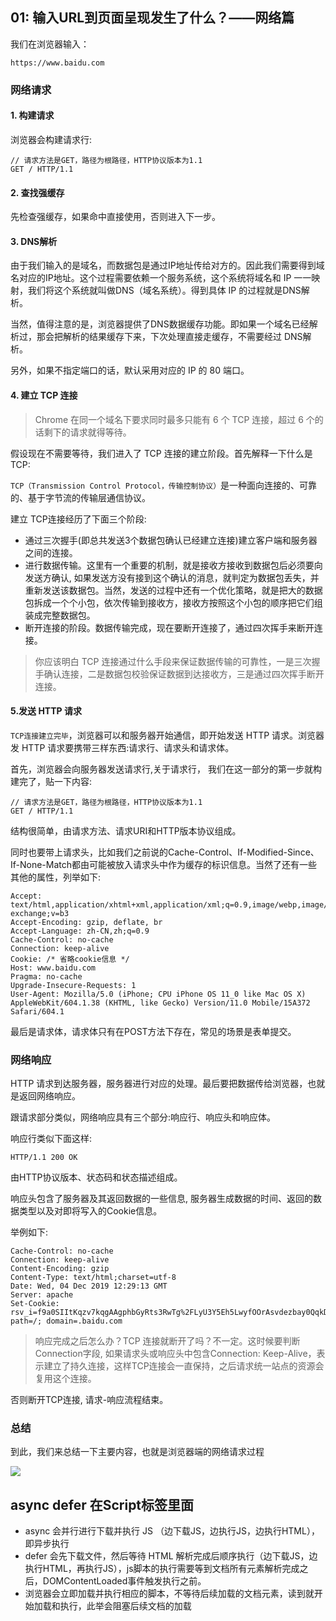 ## 01: 输入URL到页面呈现发生了什么？——网络篇
我们在浏览器输入：
```
https://www.baidu.com
```

### 网络请求
#### 1. 构建请求
浏览器会构建请求行:
```
// 请求方法是GET，路径为根路径，HTTP协议版本为1.1
GET / HTTP/1.1
```
#### 2. 查找强缓存
先检查强缓存，如果命中直接使用，否则进入下一步。

#### 3. DNS解析
由于我们输入的是域名，而数据包是通过IP地址传给对方的。因此我们需要得到域名对应的IP地址。这个过程需要依赖一个服务系统，这个系统将域名和 IP 一一映射，我们将这个系统就叫做DNS（域名系统）。得到具体 IP 的过程就是DNS解析。

当然，值得注意的是，浏览器提供了DNS数据缓存功能。即如果一个域名已经解析过，那会把解析的结果缓存下来，下次处理直接走缓存，不需要经过 DNS解析。

另外，如果不指定端口的话，默认采用对应的 IP 的 80 端口。

#### 4. 建立 TCP 连接
>Chrome 在同一个域名下要求同时最多只能有 6 个 TCP 连接，超过 6 个的话剩下的请求就得等待。

假设现在不需要等待，我们进入了 TCP 连接的建立阶段。首先解释一下什么是 TCP:

`TCP（Transmission Control Protocol，传输控制协议）`是一种面向连接的、可靠的、基于字节流的传输层通信协议。

建立 TCP连接经历了下面三个阶段:

* 通过三次握手(即总共发送3个数据包确认已经建立连接)建立客户端和服务器之间的连接。
* 进行数据传输。这里有一个重要的机制，就是接收方接收到数据包后必须要向发送方确认, 如果发送方没有接到这个确认的消息，就判定为数据包丢失，并重新发送该数据包。当然，发送的过程中还有一个优化策略，就是把大的数据包拆成一个个小包，依次传输到接收方，接收方按照这个小包的顺序把它们组装成完整数据包。
* 断开连接的阶段。数据传输完成，现在要断开连接了，通过四次挥手来断开连接。


> 你应该明白 TCP 连接通过什么手段来保证数据传输的可靠性，一是三次握手确认连接，二是数据包校验保证数据到达接收方，三是通过四次挥手断开连接。


#### 5.发送 HTTP 请求
`TCP连接建立完毕`，浏览器可以和服务器开始通信，即开始发送 HTTP 请求。浏览器发 HTTP 请求要携带三样东西:请求行、请求头和请求体。

首先，浏览器会向服务器发送请求行,关于请求行， 我们在这一部分的第一步就构建完了，贴一下内容:
```
// 请求方法是GET，路径为根路径，HTTP协议版本为1.1
GET / HTTP/1.1
```
结构很简单，由请求方法、请求URI和HTTP版本协议组成。

同时也要带上请求头，比如我们之前说的Cache-Control、If-Modified-Since、If-None-Match都由可能被放入请求头中作为缓存的标识信息。当然了还有一些其他的属性，列举如下:
```
Accept: text/html,application/xhtml+xml,application/xml;q=0.9,image/webp,image/apng,*/*;q=0.8,application/signed-exchange;v=b3
Accept-Encoding: gzip, deflate, br
Accept-Language: zh-CN,zh;q=0.9
Cache-Control: no-cache
Connection: keep-alive
Cookie: /* 省略cookie信息 */
Host: www.baidu.com
Pragma: no-cache
Upgrade-Insecure-Requests: 1
User-Agent: Mozilla/5.0 (iPhone; CPU iPhone OS 11_0 like Mac OS X) AppleWebKit/604.1.38 (KHTML, like Gecko) Version/11.0 Mobile/15A372 Safari/604.1
```
最后是请求体，请求体只有在POST方法下存在，常见的场景是表单提交。

### 网络响应
HTTP 请求到达服务器，服务器进行对应的处理。最后要把数据传给浏览器，也就是返回网络响应。

跟请求部分类似，网络响应具有三个部分:响应行、响应头和响应体。

响应行类似下面这样:
```
HTTP/1.1 200 OK
```
由HTTP协议版本、状态码和状态描述组成。

响应头包含了服务器及其返回数据的一些信息, 服务器生成数据的时间、返回的数据类型以及对即将写入的Cookie信息。

举例如下:
```
Cache-Control: no-cache
Connection: keep-alive
Content-Encoding: gzip
Content-Type: text/html;charset=utf-8
Date: Wed, 04 Dec 2019 12:29:13 GMT
Server: apache
Set-Cookie: rsv_i=f9a0SIItKqzv7kqgAAgphbGyRts3RwTg%2FLyU3Y5Eh5LwyfOOrAsvdezbay0QqkDqFZ0DfQXby4wXKT8Au8O7ZT9UuMsBq2k; path=/; domain=.baidu.com
```
>响应完成之后怎么办？TCP 连接就断开了吗？不一定。这时候要判断Connection字段, 如果请求头或响应头中包含Connection: Keep-Alive，表示建立了持久连接，这样TCP连接会一直保持，之后请求统一站点的资源会复用这个连接。

否则断开TCP连接, 请求-响应流程结束。

### 总结
到此，我们来总结一下主要内容，也就是浏览器端的网络请求过程

![](https://s1.ax1x.com/2020/05/24/tpADW4.jpg)

## async defer 在Script标签里面

* async 会并行进行下载并执行 JS （边下载JS，边执行JS，边执行HTML），即异步执行
* defer 会先下载文件，然后等待 HTML 解析完成后顺序执行（边下载JS，边执行HTML，再执行JS），js脚本的执行需要等到文档所有元素解析完成之后，DOMContentLoaded事件触发执行之前。
* 浏览器会立即加载并执行相应的脚本，不等待后续加载的文档元素，读到就开始加载和执行，此举会阻塞后续文档的加载

